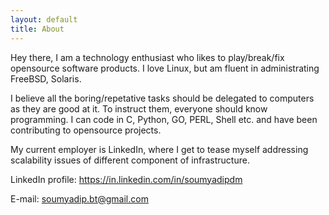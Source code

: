 ```yaml
---
layout: default
title: About
---
```


Hey there, I am a technology enthusiast who likes to play/break/fix opensource software products. I love Linux, but am fluent in administrating FreeBSD, Solaris.

I believe all the boring/repetative tasks should be delegated to computers as they are good at it. To instruct them, everyone should know programming. I can code in C, Python, GO, PERL, Shell etc. and have been contributing to opensource projects.

My current employer is LinkedIn, where I get to tease myself addressing scalability issues of different component of infrastructure.

LinkedIn profile: https://in.linkedin.com/in/soumyadipdm

E-mail: soumyadip.bt@gmail.com
